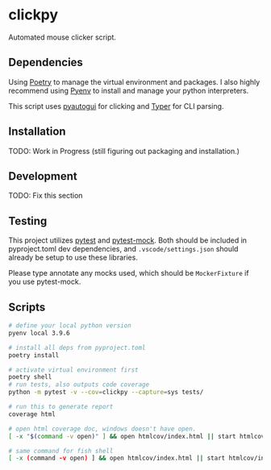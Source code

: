 # clickpy

Automated mouse clicker script.

## Dependencies

Using [Poetry][1] to manage the virtual environment and packages. I also highly recommend using [Pyenv][2] to install and manage your python interpreters.

This script uses [pyautogui][3] for clicking and [Typer][4] for CLI parsing.

## Installation

TODO: Work in Progress (still figuring out packaging and installation.)

## Development

TODO: Fix this section

## Testing

This project utilizes [pytest][5] and [pytest-mock][6]. Both should be included in pyproject.toml dev dependencies, and `.vscode/settings.json` should already be setup to use these libraries.

Please type annotate any mocks used, which should be `MockerFixture` if you use pytest-mock.

## Scripts

```bash
# define your local python version
pyenv local 3.9.6
```

```bash
# install all deps from pyproject.toml
poetry install
```

```bash
# activate virtual environment first
poetry shell
# run tests, also outputs code coverage
python -m pytest -v --cov=clickpy --capture=sys tests/
```

```bash
# run this to generate report
coverage html
```

```bash
# open html coverage doc, windows doesn't have open.
[ -x "$(command -v open)" ] && open htmlcov/index.html || start htmlcov/index.html
```

```sh
# same command for fish shell
[ -x (command -v open) ] && open htmlcov/index.html || start htmlcov/index.html
```

[1]: https://github.com/python-poetry/poetry
[2]: https://github.com/pyenv/pyenv
[3]: https://github.com/asweigart/pyautogui
[4]: https://github.com/tiangolo/typer
[5]: https://github.com/pytest-dev/pytest
[6]: https://github.com/pytest-dev/pytest-mock
